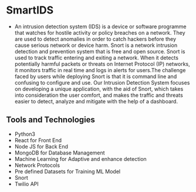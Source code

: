 # SmartIDS
- An intrusion detection system (IDS) is a device or software programme that watches for hostile activity or policy breaches on a network. They are used to detect anomalies in order to catch hackers before they cause serious network or device harm. Snort is a network intrusion detection and prevention system that is free and open source. Snort is used to track traffic entering and exiting a network. When it detects potentially harmful packets or threats on Internet Protocol (IP) networks, it monitors traffic in real time and logs in alerts for users.The challenge faced by users while deploying Snort is that it is command line and confusing to configure and use. Our Intrusion Detection System focuses on developing a unique application, with the aid of Snort, which takes into consideration the user comfort, and makes the traffic and threats easier to detect, analyze and mitigate with the help of a dashboard.

## Tools and Technologies
- Python3
- React for Front End
- Node JS for Back End
- MongoDB for Database Management
- Machine Learning for Adaptive and enhance detection
- Network Protocols
- Pre defined Datasets for Training ML Model
- Snort
- Twilio API
